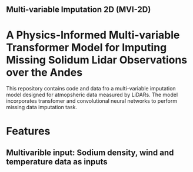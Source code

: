 ## Multi-variable Imputation 2D (MVI-2D)
# A Physics-Informed Multi-variable Transformer Model for Imputing Missing Solidum Lidar Observations over the Andes
This repository contains code and data fro a multi-variable imputation model designed for atmopsheric data measured by LiDARs. The model incorporates transfomer and convolutional neural networks to perform missing data imputation task.

# Features
## Multivarible input: Sodium density, wind and temperature data as inputs



